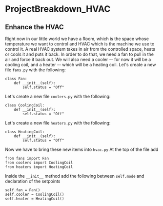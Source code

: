 # ProjectBreakdown_HVAC

## Enhance the HVAC

Right now in our little world we have a Room, which is the space whose temperature we want to control and HVAC which is the machine we use to control it. A real HVAC system takes in air from the controlled space, heats or cools it and puts it back. In order to do that, we need a fan to pull in the air and force it back out. We will also need a cooler -- for now it will be a cooling coil, and a heater -- which will be a heating coil.
Let's create a new file `fans.py` with the following:
```
class Fan:
    def __init__(self):
        self.status = "Off"
```
Let's create a new file `coolers.py` with the following:
```
class CoolingCoil:
    def __init__(self):
        self.status = "Off"
```
Let's create a new file `heaters.py` with the following:
```
class HeatingCoil:
    def __init__(self):
        self.status = "Off"
```
Now we have to bring these new items into `hvac.py` At the top of the file add
```
from fans import Fan
from coolers import CoolingCoil
from heaters import HeatingCoil
```
Inside the `__init__` method add the following between `self.mode` and declaration of the setpoints
```
self.fan = Fan()
self.cooler = CoolingCoil()
self.heater = HeatingCoil()
```
